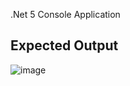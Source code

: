.Net 5 Console Application

Expected Output
------------------
![image](https://user-images.githubusercontent.com/8117075/152490793-e1e8de4e-4baa-4397-95a0-f9b5ce3a2e10.png)
